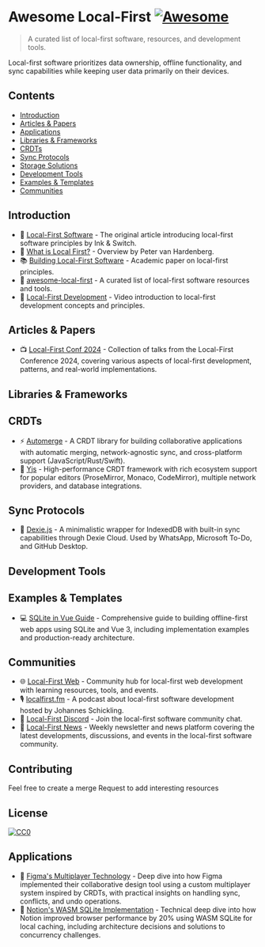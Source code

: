 # Awesome Local-First [![Awesome](https://awesome.re/badge.svg)](https://awesome.re)

> A curated list of local-first software, resources, and development tools.

Local-first software prioritizes data ownership, offline functionality, and sync capabilities while keeping user data primarily on their devices.

## Contents

- [Introduction](#introduction)
- [Articles & Papers](#articles--papers)
- [Applications](#applications)
- [Libraries & Frameworks](#libraries--frameworks)
- [CRDTs](#crdts)
- [Sync Protocols](#sync-protocols)
- [Storage Solutions](#storage-solutions)
- [Development Tools](#development-tools)
- [Examples & Templates](#examples--templates)
- [Communities](#communities)

## Introduction

- 📝 [Local-First Software](https://www.inkandswitch.com/local-first/) - The original article introducing local-first software principles by Ink & Switch.
- 🎥 [What is Local First?](https://www.youtube.com/watch?v=KrPsyr8Ig6M) - Overview by Peter van Hardenberg.
- 📚 [Building Local-First Software](https://martin.kleppmann.com/papers/local-first.pdf) - Academic paper on local-first principles.
- 🔗 [awesome-local-first](https://github.com/alexanderop/awesome-local-first) - A curated list of local-first software resources and tools.
- 🎥 [Local-First Development](https://www.youtube.com/watch?v=NMq0vncHJvU) - Video introduction to local-first development concepts and principles.

## Articles & Papers

- 📺 [Local-First Conf 2024](https://www.youtube.com/@localfirstconf/videos) - Collection of talks from the Local-First Conference 2024, covering various aspects of local-first development, patterns, and real-world implementations.

## Libraries & Frameworks


## CRDTs

- ⚡ [Automerge](https://automerge.org/) - A CRDT library for building collaborative applications with automatic merging, network-agnostic sync, and cross-platform support (JavaScript/Rust/Swift).
- 🔄 [Yjs](https://docs.yjs.dev/) - High-performance CRDT framework with rich ecosystem support for popular editors (ProseMirror, Monaco, CodeMirror), multiple network providers, and database integrations.

## Sync Protocols

- 🔄 [Dexie.js](https://dexie.org/) - A minimalistic wrapper for IndexedDB with built-in sync capabilities through Dexie Cloud. Used by WhatsApp, Microsoft To-Do, and GitHub Desktop.

## Development Tools


## Examples & Templates

- 💻 [SQLite in Vue Guide](https://alexop.dev/posts/sqlite-vue3-offline-first-web-apps-guide/) - Comprehensive guide to building offline-first web apps using SQLite and Vue 3, including implementation examples and production-ready architecture.

## Communities

- 🌐 [Local-First Web](https://localfirstweb.dev/) - Community hub for local-first web development with learning resources, tools, and events.
- 🎙️ [localfirst.fm](https://www.localfirst.fm/) - A podcast about local-first software development hosted by Johannes Schickling.
- 💬 [Local-First Discord](https://discord.com/invite/ZRrwZxn4rW) - Join the local-first software community chat.
- 📰 [Local-First News](https://www.localfirstnews.com/) - Weekly newsletter and news platform covering the latest developments, discussions, and events in the local-first software community.

## Contributing

Feel free to create a merge Request to add interesting resources

## License

[![CC0](https://mirrors.creativecommons.org/presskit/buttons/88x31/svg/cc-zero.svg)](https://creativecommons.org/publicdomain/zero/1.0)

## Applications

- 🎨 [Figma's Multiplayer Technology](https://www.figma.com/blog/how-figmas-multiplayer-technology-works/) - Deep dive into how Figma implemented their collaborative design tool using a custom multiplayer system inspired by CRDTs, with practical insights on handling sync, conflicts, and undo operations.
- 📝 [Notion's WASM SQLite Implementation](https://www.notion.com/blog/how-we-sped-up-notion-in-the-browser-with-wasm-sqlite) - Technical deep dive into how Notion improved browser performance by 20% using WASM SQLite for local caching, including architecture decisions and solutions to concurrency challenges.
